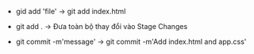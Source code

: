 - gid add 'file' -> git add index.html
- git add .      -> Đưa toàn bộ thay đổi vào Stage Changes

- git commit -m'message' -> git commit -m'Add index.html and app.css'